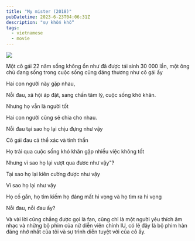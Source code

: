```yaml
---
title: "My mister (2018)"
pubDatetime: 2023-6-23T04:06:31Z
description: "sự khốn khổ"
tags:
  - vietnamese
  - movie
---
```


![](<https://github.com/cutbypham/garden/raw/main/my%20mister%20(2018)%20poster.png>)

Một cô gái 22 năm sống không ổn như đã được tái sinh 30 000 lần, một ông chú đang sống trong cuộc sống cũng đáng thương như cô gái ấy

Hai con người này gặp nhau,

Nỗi đau, xã hội áp đặt, sang chấn tâm lý, cuộc sống khó khăn.

Nhưng họ vẫn là người tốt

Hai con người cũng sẽ chia cho nhau.

Nỗi đau tại sao họ lại chịu đựng như vậy

Cô gái đau cả thể xác và tinh thần

Họ trải qua cuộc sống khó khăn gặp nhiều việc không tốt

Nhưng vì sao họ lại vượt qua đươc như vậy"?

Tại sao họ lại kiên cường được như vậy

Vì sao họ lại như vậy

Họ cố gắn, họ tìm kiếm họ đáng mất hi vọng và họ tìm ra hi vọng

Nỗi đau, nỗi đau ấy?

Và vài lời cũng chẳng được gọi là fan, cũng chỉ là một người yêu thích âm nhạc và những bộ phim của nữ diễn viên chính IU, có lẽ đây là bộ phim hàn đáng nhớ nhất của tôi và sự trình diễn tuyệt vời của cô ấy.
